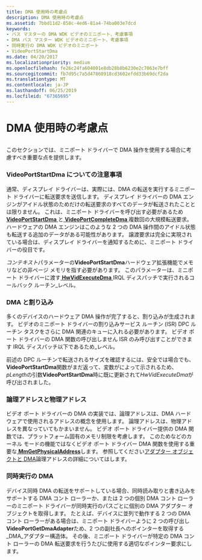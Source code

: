```yaml
---
title: DMA 使用時の考慮点
description: DMA 使用時の考慮点
ms.assetid: 7bbd11d2-858c-4ed6-81a4-74ba003e7dcd
keywords:
- バス マスターの DMA WDK ビデオのミニポート、考慮事項
- DMA バス マスター WDK ビデオのミニポート、考慮事項
- 同時実行の DMA WDK ビデオのミニポート
- VideoPortStartDma
ms.date: 04/20/2017
ms.localizationpriority: medium
ms.openlocfilehash: fe26c24fa604001e8db28b8b6230e2c7063e7bff
ms.sourcegitcommit: fb7d95c7a5d47860918cd3602efdd33b69dcf2da
ms.translationtype: MT
ms.contentlocale: ja-JP
ms.lasthandoff: 06/25/2019
ms.locfileid: "67365695"
---
```

# <a name="points-to-consider-when-using-dma"></a>DMA 使用時の考慮点


## <span id="ddk_points_to_consider_when_using_dma_gg"></span><span id="DDK_POINTS_TO_CONSIDER_WHEN_USING_DMA_GG"></span>


このセクションでは、ミニポート ドライバーで DMA 操作を使用する場合に考慮すべき重要な点を提供します。

### <a name="span-idadditionalnotesonvideoportstartdmaspanspan-idadditionalnotesonvideoportstartdmaspanadditional-notes-on-videoportstartdma"></a><span id="additional_notes_on_videoportstartdma"></span><span id="ADDITIONAL_NOTES_ON_VIDEOPORTSTARTDMA"></span>VideoPortStartDma についての注意事項

通常、ディスプレイ ドライバーは、実際には、DMA の転送を実行するミニポート ドライバーに転送要求を送信します。 ディスプレイ ドライバーの DMA エンジンがアイドル状態のためだけの転送要求のすべてのデータが転送されたこととは限りません。 これは、ミニポート ドライバーを呼び出す必要があるため[ **VideoPortStartDma** ](https://docs.microsoft.com/windows-hardware/drivers/ddi/content/video/nf-video-videoportstartdma)と[ **VideoPortCompleteDma** ](https://docs.microsoft.com/windows-hardware/drivers/ddi/content/video/nf-video-videoportcompletedma)複数回の大規模転送要求。 ハードウェアの DMA エンジンはこのような 2 つの DMA 操作間のアイドル状態も転送する追加のデータがある可能性があります。 譲渡要求は完全に実現されている場合は、ディスプレイ ドライバーを通知するために、ミニポート ドライバーの役目です。

*コンテキスト*パラメーターの**VideoPortStartDma**ハードウェア拡張機能でメモリなどの非ページ メモリを指す必要があります。 このパラメーターは、ミニポート ドライバーに渡す[ **HwVidExecuteDma** ](https://docs.microsoft.com/windows-hardware/drivers/ddi/content/video/nc-video-pexecute_dma) IRQL ディスパッチで実行されるコールバック ルーチン\_レベル。

### <a name="span-iddmaandinterruptsspanspan-iddmaandinterruptsspandma-and-interrupts"></a><span id="dma_and_interrupts"></span><span id="DMA_AND_INTERRUPTS"></span>DMA と割り込み

多くのデバイスのハードウェア DMA 操作が完了すると、割り込みが生成されます。 ビデオのミニポート ドライバーの割り込みサービス ルーチン (ISR) DPC ルーチン タスクをさらに DMA 関連のキューに入れる必要があります。 ビデオ ポート ドライバーの DMA 関数の呼び出しません ISR のみ呼び出すことができます IRQL ディスパッチ以下であるため\_レベル。

前述の DPC ルーチンで転送されるサイズを確認するには、安全では場合でも、 **VideoPortStartDma**関数がまだ返って、変数がによって示されるため、 *pLength*の引数**VideoPortStartDma**時に既に更新されて*HwVidExecuteDma*が呼び出されました。

### <a name="span-idlogicaladdressesversusphysicaladdressesspanspan-idlogicaladdressesversusphysicaladdressesspanlogical-addresses-versus-physical-addresses"></a><span id="logical_addresses_versus_physical_addresses"></span><span id="LOGICAL_ADDRESSES_VERSUS_PHYSICAL_ADDRESSES"></span>論理アドレスと物理アドレス

ビデオ ポート ドライバーの DMA の実装では、論理アドレスは、DMA ハードウェアで使用されるアドレスの概念を使用します。 論理アドレスは、物理アドレスを異なっていてもかまいません。 ビデオ ポート ドライバー提供の DMA 関数では、プラットフォーム固有のメモリ制限を考慮します。 このためなどのカーネル モードの機能ではなくビデオ ポート ドライバー DMA 関数を使用する重要な[ **MmGetPhysicalAddress**](https://docs.microsoft.com/windows-hardware/drivers/ddi/content/ntddk/nf-ntddk-mmgetphysicaladdress)します。 参照してください[アダプター オブジェクトと DMA](https://docs.microsoft.com/windows-hardware/drivers/kernel/adapter-objects-and-dma)論理アドレスの詳細についてはします。

### <a name="span-idconcurrentdmaspanspan-idconcurrentdmaspanconcurrent-dma"></a><span id="concurrent_dma"></span><span id="CONCURRENT_DMA"></span>同時実行の DMA

デバイス同時 DMA の転送をサポートしている場合、同時読み取りと書き込みをサポートする DMA コント ローラーか、または 2 つの個別 DMA コント ローラーのミニポート ドライバーが同時実行のパスごとに個別の DMA アダプター オブジェクトを取得します。 たとえば、デバイスに並列で動作する 2 つの DMA コント ローラーがある場合は、ミニポート ドライバーように 2 つの呼び出し**VideoPortGetDmaAdapter**ため、2 つの副社長へのポインターを取得する\_DMA\_アダプター構造体。 その後、ミニポート ドライバーが特定の DMA コント ローラーの DMA 転送要求を行うたびに使用する適切なポインター要求にします。

 

 





